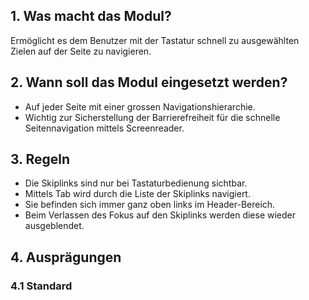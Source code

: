 ## 1. Was macht das Modul?
Ermöglicht es dem Benutzer mit der Tastatur schnell zu ausgewählten Zielen auf der Seite zu navigieren.

## 2. Wann soll das Modul eingesetzt werden? 
* Auf jeder Seite mit einer grossen Navigationshierarchie.
* Wichtig zur Sicherstellung der Barrierefreiheit für die schnelle Seitennavigation mittels Screenreader.

## 3. Regeln 
* Die Skiplinks sind nur bei Tastaturbedienung sichtbar.
* Mittels Tab wird durch die Liste der Skiplinks navigiert.
* Sie befinden sich immer ganz oben links im Header-Bereich.
* Beim Verlassen des Fokus auf den Skiplinks werden diese wieder ausgeblendet.

## 4. Ausprägungen
### 4.1 Standard
